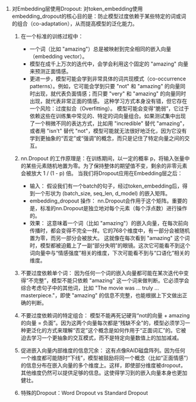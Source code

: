 1. 对Embedding层使用Dropout: 对token_embedding使用embedding_dropout的核心目的是：防止模型过度依赖于某些特定的词或词的组合（co-adaptation），从而提高模型的泛化能力。
    1. 在一个标准的训练过程中：
       * 一个词（比如 "amazing"）总是被映射到完全相同的嵌入向量（embedding vector）。
       * 模型在成千上万次的迭代中，会学会利用这个固定的 "amazing" 向量来预测正面情感。
       * 更进一步，模型可能会学到非常具体的词共现模式（co-occurrence patterns）。例如，它可能会学到只要 "not" 和 "amazing" 的向量同时出现，就代表负面情感；而只要 "very" 和 "amazing" 的向量同时出现，就代表非常正面的情感。
      这种学习方式本身没有错，但它存在一个风险：过度拟合（Overfitting）。
      模型可能会变得“脆弱”，它过于依赖这些在训练集中常见的、特定的词向量组合。如果测试集中出现了一个稍微不同的表达方式，比如用 "incredible" 替代 "amazing"，或者用 "isn't" 替代 "not"，模型可能就无法很好地泛化，因为它没有学到更抽象的“否定”或“强调”的概念，而只是记住了特定向量之间的交互。
    2. nn.Dropout 的工作原理是：在训练期间，以一定的概率 p，将输入张量中的某些元素随机地置为零。为了保持整体的期望值不变，剩余的非零元素会被放大 1 / (1 - p) 倍。
      当我们将Dropout应用在Embedding层之后：
       * 输入： 假设我们有一个batch的句子，经过token_embedding后，得到一个形状为 (batch_size, seq_len, d_model) 的嵌入矩阵。
       * embedding_dropout 操作： nn.Dropout会作用于这个矩阵。重要的是，标准的nn.Dropout是独立地对每个元素（每个浮点数）进行操作的。
       * 效果： 这意味着一个词（比如 "amazing"）的嵌入向量，在每次前向传播时，都会变得不完全一样。它的768个维度中，有一部分会被随机置为零，而另一部分会被放大。
      这就像在每次看到 "amazing" 这个词时，模型都被迫戴上了一副“部分失明”的眼镜。这次它可能看不到这个词向量中与“情感强度”相关的维度，下次可能看不到与“口语化”相关的维度。
    3. 不要过度依赖单个词： 因为任何一个词的嵌入向量都可能在某次迭代中变得“不完整”，模型不能只依赖 "amazing" 这一个词来做判断。它必须学会综合考虑句子中的其他词，比如 "The movie was ... truly ... masterpiece."，即使 "amazing" 的信息不完整，也能根据上下文做出正确的判断。
    
    4. 不要过度依赖词的特定组合： 模型不能再死记硬背“not的向量 + amazing的向量 = 负面”。因为这两个向量每次都是“残缺不全”的，模型必须学习一种更泛化的方式来理解“否定”这个概念是如何作用于“正面词汇”的。它被迫去学习一个更抽象的交互模式，而不是特定向量数值上的加加减减。
    
    5. 促进嵌入向量内部维度的信息冗余： 这有点像RAID磁盘阵列。因为任何一个维度都可能随时“下线”，模型被鼓励将同一个概念（比如“正面情感”）的信息分布在嵌入向量的多个维度上。这样，即使部分维度被dropout，其他维度仍然可以提供足够的信息。这使得学习到的嵌入向量本身也更加健壮。
    6. 特殊的Dropout：Word Dropout vs Standard Dropout